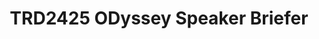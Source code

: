 ---
title: TRD2425 ODyssey Speaker Briefer
redirect_to: https://docs.google.com/document/d/1PSZCdcrCyNTDizsHQuti1KhheoBx-tfE/edit?usp=sharing&ouid=111377612042842212870&rtpof=true&sd=true
redirect_from: 
  - /ODysseySpeakerBriefer
  - /odysseyspeakerbriefer
---